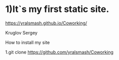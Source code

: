 # 1)It`s my first static site.

https://yralsmash.github.io/Coworking/

Kruglov Sergey

How to install my site

1.git clone https://github.com/yralsmash/Coworking

